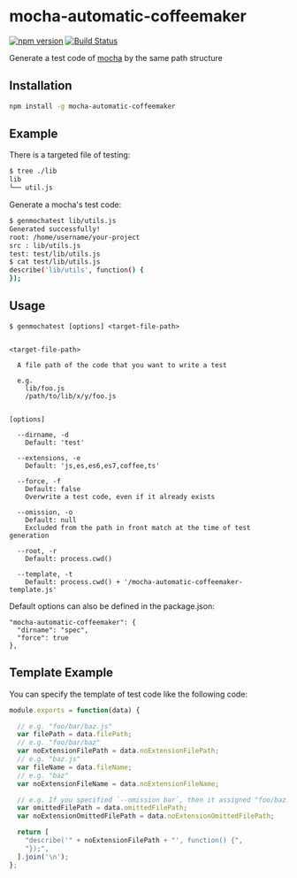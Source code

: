 # mocha-automatic-coffeemaker

[![npm version](https://badge.fury.io/js/mocha-automatic-coffeemaker.svg)](http://badge.fury.io/js/mocha-automatic-coffeemaker)
[![Build Status](https://travis-ci.org/kjirou/mocha-automatic-coffeemaker.svg?branch=master)](https://travis-ci.org/kjirou/mocha-automatic-coffeemaker)

Generate a test code of [mocha](https://www.npmjs.com/package/mocha) by the same path structure


## Installation

```bash
npm install -g mocha-automatic-coffeemaker
```


## Example

There is a targeted file of testing:

```bash
$ tree ./lib
lib
└── util.js
```

Generate a mocha's test code:

```bash
$ genmochatest lib/utils.js
Generated successfully!
root: /home/username/your-project
src : lib/utils.js
test: test/lib/utils.js
$ cat test/lib/utils.js
describe('lib/utils', function() {
});
```


## Usage

```
$ genmochatest [options] <target-file-path>


<target-file-path>

  A file path of the code that you want to write a test

  e.g.
    lib/foo.js
    /path/to/lib/x/y/foo.js


[options]

  --dirname, -d
    Default: 'test'

  --extensions, -e
    Default: 'js,es,es6,es7,coffee,ts'

  --force, -f
    Default: false
    Overwrite a test code, even if it already exists

  --omission, -o
    Default: null
    Excluded from the path in front match at the time of test generation

  --root, -r
    Default: process.cwd()

  --template, -t
    Default: process.cwd() + '/mocha-automatic-coffeemaker-template.js'
```

Default options can also be defined in the package.json:

```
"mocha-automatic-coffeemaker": {
  "dirname": "spec",
  "force": true
},
```


## Template Example

You can specify the template of test code like the following code:

```js
module.exports = function(data) {

  // e.g. "foo/bar/baz.js"
  var filePath = data.filePath;
  // e.g. "foo/bar/baz"
  var noExtensionFilePath = data.noExtensionFilePath;
  // e.g. "baz.js"
  var fileName = data.fileName;
  // e.g. "baz"
  var noExtensionFileName = data.noExtensionFileName;

  // e.g. If you specified `--omission bar`, then it assigned "foo/baz.js"
  var omittedFilePath = data.omittedFilePath;
  var noExtensionOmittedFilePath = data.noExtensionOmittedFilePath;

  return [
    "describe('" + noExtensionFilePath + "', function() {",
    "});",
  ].join('\n');
};
```
